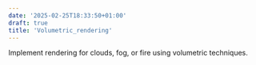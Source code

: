 ```yaml
---
date: '2025-02-25T18:33:50+01:00'
draft: true
title: 'Volumetric_rendering'
---
```

Implement rendering for clouds, fog, or fire using volumetric techniques.